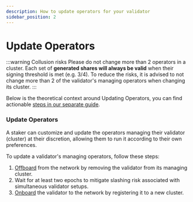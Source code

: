 ```yaml
---
description: How to update operators for your validator
sidebar_position: 2
---
```


# Update Operators

:::warning Collusion risks
Please do not change more than 2 operators in a cluster. Each set of **generated shares will always be valid** when their signing threshold is met (e.g. 3/4). To reduce the risks, it is advised to not change more than 2 of the validator's managing operators when changing its cluster.
:::

Below is the theoretical context around Updating Operators, you can find actionable [steps in our separate guide](../cluster-management/update-operators.md).

### Update Operators

A staker can customize and update the operators managing their validator (cluster) at their discretion, allowing them to run it according to their own preferences.

To update a validator's managing operators, follow these steps:

1. [Offboard](validator-offboarding.md) from the network by removing the validator from its managing cluster.
2. Wait for at least two epochs to mitigate slashing risk associated with simultaneous validator setups.
3. [Onboard](validator-onboarding.md) the validator to the network by registering it to a new cluster.
